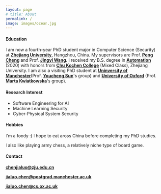 ```yaml
---
layout: page
# title: About
permalink: /
image: images/ocean.jpg
---
```

#### Education

I am now a fourth-year PhD student major in Computer Science (Security) at **[Zhejiang University](https://www.zju.edu.cn/)**, Hangzhou, China. My supervisors are Prof. **[Peng Cheng](https://person.zju.edu.cn/en/cp#0)** and Prof. **[Jingyi Wang](https://wang-jingyi.github.io/)**. I received my B.S. degree in **[Automation](http://www.cse.zju.edu.cn/)** (2020) with honors from **[Chu Kochen College](http://ckc.zju.edu.cn/ckcen/wbout/list.htm)** (Mixed Class), Zhejiang University. 
I am also a visiting PhD student at **[Uninversity of Manchester](https://www.manchester.ac.uk/)**(Prof. **[Youcheng Sun](https://research.manchester.ac.uk/en/persons/youcheng.sun)**'s group) and **[University of Oxford](https://www.ox.ac.uk/)** (Prof. **[Marta Kwiatkowska](https://www.cs.ox.ac.uk/people/marta.kwiatkowska/)**'s group). 


<!-- <img align="right" src="images/me2.jpeg" />  -->
<!-- <img style="float: right;" src="images/me2.jpeg">  -->

#### Research Interest

- Software Engineering for AI 
- Machine Learning Security 
- Cyber-Physical System Security 

#### Hobbies

I'm a foody :) I hope to eat aross China before completing my PhD studies.

I also like playing army chess, a relatively niche type of board game.

#### Contact
**[chenjialuo@zju.edu.cn](mailto:chenjialuo@zju.edu.cn)**

**[jialuo.chen@postgrad.manchester.ac.uk](mailto:jialuo.chen@postgrad.manchester.ac.uk)**

**[jialuo.chen@cs.ox.ac.uk](mailto:jialuo.chen@cs.ox.ac.uk)**

